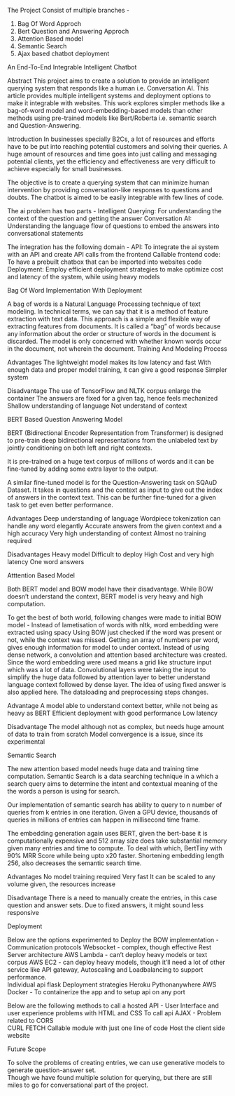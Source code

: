 The Project Consist of multiple branches - 
1. Bag Of Word Approch 
2. Bert Question and Answering Approch 
3. Attention Based model
4. Semantic Search 
5. Ajax based chatbot deployment



An End-To-End Integrable Intelligent Chatbot 

Abstract 
This project aims to create a solution to provide an intelligent querying system that responds like a human i.e. Conversation AI. This article provides multiple intelligent systems and deployment options to make it integrable with websites. This work explores simpler methods like a bag-of-word model and word-embedding-based models than other methods using pre-trained models like Bert/Roberta i.e. semantic search and Question-Answering. 

Introduction 
In businesses specially B2Cs, a lot of resources and efforts have to be put into reaching potential customers and solving their queries. A huge amount of resources and time goes into just calling and messaging potential clients, yet the efficiency and effectiveness are very difficult to achieve especially for small businesses. 

The objective is to create a querying system that can minimize human intervention by providing conversation-like responses to questions and doubts. The chatbot is aimed to be easily integrable with few lines of code. 

The ai problem has two parts - 
Intelligent Querying: For understanding the context of the question and getting the answer 
Conversation AI: Understanding the language flow of questions to embed the answers into conversational statements 

The integration has the following domain - 
API: To integrate the ai system with an API and create API calls from the frontend
Callable frontend code: To have a prebuilt chatbox that can be imported into websites code
Deployment: Employ efficient deployment strategies to make optimize cost and latency of the system, while using heavy models

 

Bag Of Word Implementation With Deployment 


A bag of words is a Natural Language Processing technique of text modeling. In technical terms, we can say that it is a method of feature extraction with text data. This approach is a simple and flexible way of extracting features from documents. It is called a “bag” of words because any information about the order or structure of words in the document is discarded. The model is only concerned with whether known words occur in the document, not wherein the document.
Training And Modeling Process

Advantages 
The lightweight model makes its low latency and fast
With enough data and proper model training, it can give a good response
Simpler system 

Disadvantage 
The use of TensorFlow and NLTK corpus enlarge the container
The answers are fixed for a given tag, hence feels mechanized
Shallow understanding of language
Not understand of context

BERT Based Question Answering Model

BERT (Bidirectional Encoder Representation from Transformer) is designed to pre-train deep bidirectional representations from the unlabeled text by jointly conditioning on both left and right contexts. 

It is pre-trained on a huge text corpus of millions of words and it can be fine-tuned by adding some extra layer to the output. 

A similar fine-tuned model is for the Question-Answering task on SQAuD Dataset. It takes in questions and the context as input to give out the index of answers in the context text. This can be further fine-tuned for a given task to get even better performance. 

Advantages
Deep understanding of language 
Wordpiece tokenization can handle any word elegantly 
Accurate answers from the given context and a high accuracy 
Very high understanding of context
Almost no training required

Disadvantages 
Heavy model 
Difficult to deploy 
High Cost and very high latency 
One word answers

Atttention Based Model 

Both BERT model and BOW model have their disadvantage. While BOW doesn’t understand the context, BERT model is very heavy and high computation. 

To get the best of both world, following changes were made to initial BOW model - 
Instead of lametisation of words with nltk, word embedding were extracted using spacy
Using BOW just checked if the word was present or not, while the context was missed. Getting an array of numbers per word, gives enough information for model to under context.
Instead of using dense network, a convolution and attention based architecture was created.
Since the word embedding were used means a grid like structure input which was a lot of data. 
Convolutional layers were taking the input to simplify the huge data followed by attention layer to better understand language context followed by dense layer. 
The idea of using fixed answer is also applied here. The dataloading and preprocessing steps changes. 


Advantage 
A model able to understand context better, while not being as heavy as BERT 
Efficient deployment with good performance 
Low latency 

Disadvantage
The model although not as complex, but needs huge amount of data to train from scratch
Model convergence is a issue, since its experimental 

Semantic Search 

The new attention based model needs huge data and training time computation. Semantic Search is a data searching technique in a which a search query aims to determine the intent and contextual meaning of the the words a person is using for search. 

Our implementation of semantic search has ability to query to n number of queries from k entries in one iteration. Given a GPU device, thousands of queries in millions of entries can happen in millisecond time frame. 

The embedding generation again uses BERT, given the bert-base it is computationally expensive and 512 array size does take substantial memory given many entries and time to compute. To deal with which, BertTiny with 90% MRR Score while being upto x20 faster. Shortening embedding length 256, also decreases the semantic search time. 

Advantages 
No model training required
Very fast 
It can be scaled to any volume given, the resources increase 


Disadvantage 
There is a need to manually create the entries, in this case question and answer sets. 
Due to fixed answers, it might sound less responsive 

Deployment 

Below are the options experimented to Deploy the BOW implementation -   
Communication protocols
Websocket - complex, though effective
Rest 
Server architecture
AWS Lambda - can’t deploy heavy models or text corpus
AWS EC2 - can deploy heavy models, though it’ll need a lot of other service like API gateway, Autoscaling and Loadbalancing to support performance.   
Individual api 
flask
Deployment strategies
Heroku 
Pythonanywhere
AWS
Docker - To containerize the app and to setup api on any port 


Below are the following methods to call a hosted API - 
User Interface and user experience problems with HTML and CSS
To call api 
AJAX - Problem related to CORS  
CURL 
FETCH
Callable module with just one line of code
Host the client side website


Future Scope 

To solve the problems of creating entries, we can use generative models to generate question-answer set.  
Though we have found multiple solution for querying, but there are still miles to go for conversational part of the project. 
 
